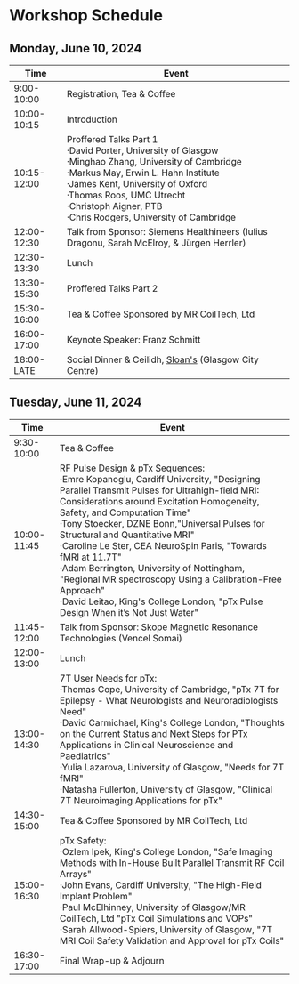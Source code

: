 # Workshop Schedule


## Monday, June 10, 2024

| Time | Event |
| ----------- | ----------- |
| 9:00-10:00 | Registration, Tea & Coffee |
| 10:00-10:15 | Introduction |
| 10:15-12:00 | Proffered Talks Part 1 <br/> ·David Porter, University of Glasgow <br/> ·Minghao Zhang, University of Cambridge <br/> ·Markus May, Erwin L. Hahn Institute <br/> ·James Kent, University of Oxford <br/> ·Thomas Roos, UMC Utrecht <br/> ·Christoph Aigner, PTB <br/> ·Chris Rodgers, University of Cambridge| 
| 12:00-12:30 | Talk from Sponsor: Siemens Healthineers (Iulius Dragonu, Sarah McElroy, & Jürgen Herrler)| 
| 12:30-13:30 | Lunch | 
| 13:30-15:30 | Proffered Talks Part 2 | 
| 15:30-16:00 | Tea & Coffee Sponsored by MR CoilTech, Ltd | 
| 16:00-17:00 | Keynote Speaker: Franz Schmitt | 
| 18:00-LATE | Social Dinner & Ceilidh, [Sloan's](https://www.sloansglasgow.com/) (Glasgow City Centre) | 

## Tuesday, June 11, 2024

| Time | Event |
| ----------- | ----------- |
| 9:30-10:00 | Tea & Coffee |
| 10:00-11:45 | RF Pulse Design & pTx Sequences:<br/> ·Emre Kopanoglu, Cardiff University, "Designing Parallel Transmit Pulses for Ultrahigh-field MRI: Considerations around Excitation Homogeneity, Safety, and Computation Time" <br/> ·Tony Stoecker, DZNE Bonn,"Universal Pulses for Structural and Quantitative MRI" <br/> ·Caroline Le Ster, CEA NeuroSpin Paris, "Towards fMRI at 11.7T" <br/> ·Adam Berrington, University of Nottingham, "Regional MR spectroscopy Using a Calibration-Free Approach" <br/> ·David Leitao, King's College London, "pTx Pulse Design When it’s Not Just Water" |  
| 11:45-12:00 | Talk from Sponsor: Skope Magnetic Resonance Technologies (Vencel Somai) | 
| 12:00-13:00 | Lunch | 
| 13:00-14:30 | 7T User Needs for pTx:<br/> ·Thomas Cope, University of Cambridge, "pTx 7T for Epilepsy - What Neurologists and Neuroradiologists Need"<br/> ·David Carmichael, King's College London, "Thoughts on the Current Status and Next Steps for PTx Applications in Clinical Neuroscience and Paediatrics" <br/> ·Yulia Lazarova, University of Glasgow, "Needs for 7T fMRI"<br/> ·Natasha Fullerton, University of Glasgow, "Clinical 7T Neuroimaging Applications for pTx"|
| 14:30-15:00 | Tea & Coffee Sponsored by MR CoilTech, Ltd | 
| 15:00-16:30 | pTx Safety:<br/> ·Ozlem Ipek, King's College London, "Safe Imaging Methods with In-House Built Parallel Transmit RF Coil Arrays" <br/> ·John Evans, Cardiff University, "The High-Field Implant Problem"<br/> ·Paul McElhinney, University of Glasgow/MR CoilTech, Ltd "pTx Coil Simulations and VOPs"<br/> ·Sarah Allwood-Spiers, University of Glasgow, "7T MRI Coil Safety Validation and Approval for pTx Coils"|
| 16:30-17:00 | Final Wrap-up & Adjourn | 
